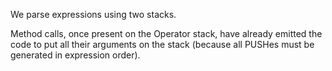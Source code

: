 We parse expressions using two stacks.

Method calls, once present on the Operator stack, have already
emitted the code to put all their arguments on the stack (because
all PUSHes must be generated in expression order).

